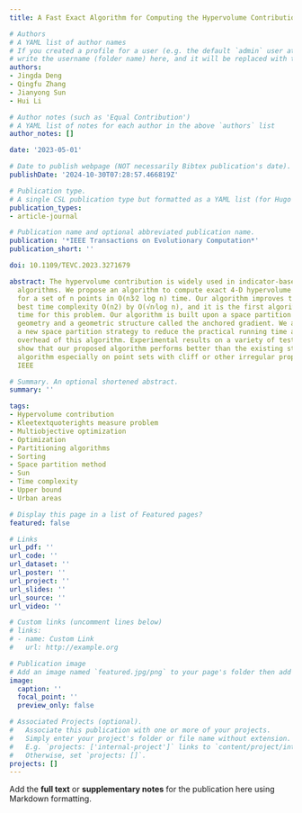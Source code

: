 ```yaml
---
title: A Fast Exact Algorithm for Computing the Hypervolume Contributions in 4-D Space

# Authors
# A YAML list of author names
# If you created a profile for a user (e.g. the default `admin` user at `content/authors/admin/`), 
# write the username (folder name) here, and it will be replaced with their full name and linked to their profile.
authors:
- Jingda Deng
- Qingfu Zhang
- Jianyong Sun
- Hui Li

# Author notes (such as 'Equal Contribution')
# A YAML list of notes for each author in the above `authors` list
author_notes: []

date: '2023-05-01'

# Date to publish webpage (NOT necessarily Bibtex publication's date).
publishDate: '2024-10-30T07:28:57.466819Z'

# Publication type.
# A single CSL publication type but formatted as a YAML list (for Hugo requirements).
publication_types:
- article-journal

# Publication name and optional abbreviated publication name.
publication: '*IEEE Transactions on Evolutionary Computation*'
publication_short: ''

doi: 10.1109/TEVC.2023.3271679

abstract: The hypervolume contribution is widely used in indicator-based multiobjective
  algorithms. We propose an algorithm to compute exact 4-D hypervolume contributions
  for a set of n points in O(n3⁄2 log n) time. Our algorithm improves the currently
  best time complexity O(n2) by O(√n⁄log n), and it is the first algorithm of subquadratic
  time for this problem. Our algorithm is built upon a space partition method in computational
  geometry and a geometric structure called the anchored gradient. We also propose
  a new space partition strategy to reduce the practical running time and the space
  overhead of this algorithm. Experimental results on a variety of test instances
  show that our proposed algorithm performs better than the existing state-of-the-art
  algorithm especially on point sets with cliff or other irregular properties. © 2023
  IEEE

# Summary. An optional shortened abstract.
summary: ''

tags:
- Hypervolume contribution
- Kleetextquoterights measure problem
- Multiobjective optimization
- Optimization
- Partitioning algorithms
- Sorting
- Space partition method
- Sun
- Time complexity
- Upper bound
- Urban areas

# Display this page in a list of Featured pages?
featured: false

# Links
url_pdf: ''
url_code: ''
url_dataset: ''
url_poster: ''
url_project: ''
url_slides: ''
url_source: ''
url_video: ''

# Custom links (uncomment lines below)
# links:
# - name: Custom Link
#   url: http://example.org

# Publication image
# Add an image named `featured.jpg/png` to your page's folder then add a caption below.
image:
  caption: ''
  focal_point: ''
  preview_only: false

# Associated Projects (optional).
#   Associate this publication with one or more of your projects.
#   Simply enter your project's folder or file name without extension.
#   E.g. `projects: ['internal-project']` links to `content/project/internal-project/index.md`.
#   Otherwise, set `projects: []`.
projects: []
---
```


Add the **full text** or **supplementary notes** for the publication here using Markdown formatting.
